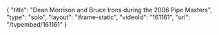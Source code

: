 {
    "title": "Dean Morrison and Bruce Irons during the 2006 Pipe Masters",
    "type": "solo",
    "layout": "iframe-static",
    "videoId": "161161",
    "url": "\/tvpembed\/161161"
}